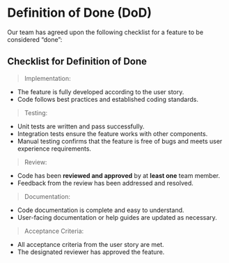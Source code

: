 # Definition of Done (DoD)
Our team has agreed upon the following checklist for a feature to be considered “done”:

## **Checklist for Definition of Done**
  > Implementation:
  - The feature is fully developed according to the user story.
  - Code follows best practices and established coding standards.

> Testing:
- Unit tests are written and pass successfully.
- Integration tests ensure the feature works with other components.
- Manual testing confirms that the feature is free of bugs and meets user experience requirements.
 
> Review:
- Code has been **reviewed and approved** by at **least one** team member.
- Feedback from the review has been addressed and resolved.

> Documentation:
- Code documentation is complete and easy to understand.
- User-facing documentation or help guides are updated as necessary.

> Acceptance Criteria:
- All acceptance criteria from the user story are met.
- The designated reviewer has approved the feature.
